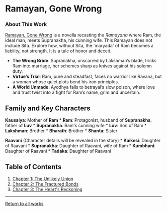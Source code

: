 # Ramayan, Gone Wrong

### About This Work


[Ramayan, Gone Wrong](RamayanGoneWrong.md) is a novella recasting the *Ramayana* where Ram, the ideal man, meets Supranakha, his cunning wife. This Ramayan does not include Sita. Explore how, without Sita, the 'maryada' of Ram becomes a liability, not strength. It is a tale of honor and deceit.

- **The Wrong Bride**: Supranakha, unscarred by Lakshman’s blade, tricks Ram into marriage, her schemes sharp as knives against his solemn duty.
- **Virtue’s Trial**: Ram, pure and steadfast, faces no warrior like Ravana, but a woman whose quiet plots bend his iron principles.
- **A World Unmade**: Ayodhya falls to betrayal’s slow poison, where love and trust twist into a fight for Ram’s name, grim and uncertain.



## Family and Key Characters

**Kausalya**: Mother of **Ram**
        * **Ram**: Protagonist, husband of **Supranakha**, father of **Luv**
            * **Supranakha**: Ram's cunning wife
            * **Luv**: Son of Ram
   		* **Lakshman**: Brother
   		* **Bharath**: Brother
   		* **Shanta**: Sister


**Raavani** (Character details will be revealed in the story)
    * **Kaikesi**: Daughter of Raavani
    * **Supranakha**: Daughter of Raavani, wife of Ram
    * **Kumbhani**: Daughter of Raavani
    * **Tadaka**: Daughter of Raavani

## Table of Contents
1. [Chapter 1: The Unlikely Union](RamayanGoneWrong.md#chapter-1-the-unlikely-union)  
2. [Chapter 2: The Fractured Bonds](RamayanGoneWrong.md#chapter-2-the-fractured-bonds)  
3. [Chapter 3: The Heart's Reckoning](RamayanGoneWrong.md#chapter-3-the-hearts-reckoning)  

---


[Return to all works](../README.md)